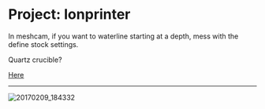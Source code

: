 Project: Ionprinter
===

In meshcam, if you want to waterline starting at a depth, mess with the define stock settings.

Quartz crucible?

[Here](./sources/efield.pdf)

<hr>





![20170209_184332](/home/arthurdent/NAS/primary_a/Projects/ion_printer/media/20170209_184332.jpg)

